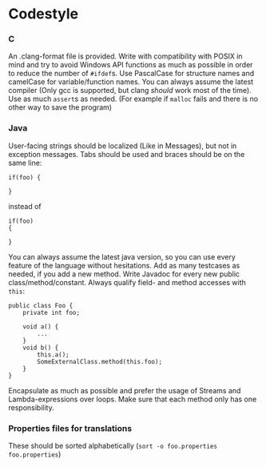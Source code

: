 # Codestyle

### C

An .clang-format file is provided. Write with compatibility with POSIX in mind and try to avoid Windows API functions as much as possible in order to reduce
the number of `#ifdef`s. 
Use PascalCase for structure names and camelCase for variable/function names. You can always assume the latest compiler (Only gcc is supported, but clang *should* work most of the time).
Use as much `assert`s as needed. (For example if `malloc` fails and there is no other way to save the program)

### Java

User-facing strings should be localized (Like in Messages), but not in exception messages.
Tabs should be used and braces should be on the same line:
```
if(foo) {

}
```
instead of
```
if(foo)
{

}
```
You can always assume the latest java version, so you can use every feature of the language without hesitations.
Add as many testcases as needed, if you add a new method. Write Javadoc for every new public class/method/constant.
Always qualify field- and method accesses with `this`:
```
public class Foo {
	private int foo;

	void a() {
		...
	}
	void b() {
		this.a();
		SomeExternalClass.method(this.foo);
	}
}
```
Encapsulate as much as possible and prefer the usage of Streams and Lambda-expressions over loops.
Make sure that each method only has one responsibility.


### Properties files for translations

These should be sorted alphabetically (`sort -o foo.properties foo.properties`)
